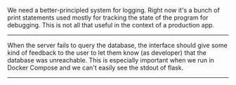 
We need a better-principled system for logging. Right now it's a bunch of print
statements used mostly for tracking the state of the program for debugging.
This is not all that useful in the context of a production app.

---

When the server fails to query the database, the interface should give some
kind of feedback to the user to let them know (as developer) that the
database was unreachable. This is especially important when we run in Docker Compose
and we can't easily see the stdout of flask.

---




